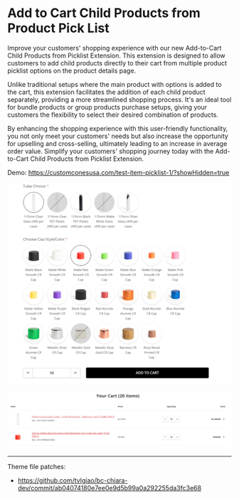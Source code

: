 # Add to Cart Child Products from Product Pick List

Improve your customers' shopping experience with our new Add-to-Cart Child Products from Picklist Extension. This extension is designed to allow customers to add child products directly to their cart from multiple product picklist options on the product details page.

Unlike traditional setups where the main product with options is added to the cart, this extension facilitates the addition of each child product separately, providing a more streamlined shopping process. It's an ideal tool for bundle products or group products purchase setups, giving your customers the flexibility to select their desired combination of products.

By enhancing the shopping experience with this user-friendly functionality, you not only meet your customers' needs but also increase the opportunity for upselling and cross-selling, ultimately leading to an increase in average order value. Simplify your customers' shopping journey today with the Add-to-Cart Child Products from Picklist Extension.

Demo: https://customconesusa.com/test-item-picklist-1/?showHidden=true

![Add child products picklist from PDP](img/add-child-products-picklist.png)

![Products added on cart page](img/add-child-products-picklist-cart.png)

---

Theme file patches:

- https://github.com/tvlgiao/bc-chiara-dev/commit/ab04074180e7ee0e9d5b99a0a292255da3fc3e68